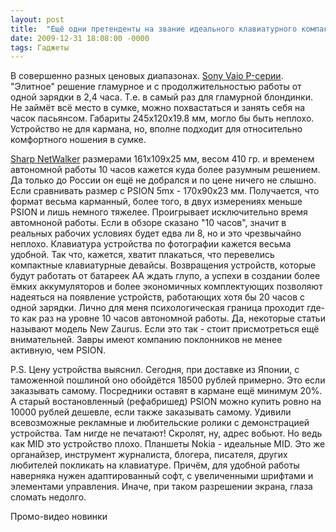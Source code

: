 ```yaml
---
layout: post
title:  "Ещё одни претенденты на звание идеального клавиатурного компактный КПК"
date: 2009-12-31 18:08:00 -0000
tags: Гаджеты
---
```


В совершенно разных ценовых диапазонах. <a href="http://market.yandex.ru/model.xml?hid=91013&modelid=4749668&show-uid=921111912622458391">Sony Vaio P-серии</a>. "Элитное" решение гламурное и с продолжительностью работы от одной зарядки в 2,4 часа. Т.е. в самый раз для гламурной блондинки. Не займёт всё место в сумке, можно похвастаться и занять себя на часок пасьянсом.  Габариты 245x120x19.8 мм, могло бы быть неплохо. Устройство не для кармана, но, вполне подходит для относительно комфортного ношения в сумке.

<a href="http://www.hwp.ru/news/Sharp_razrabotala_samiy_kompaktniy_netbuk_NetWalker/">Sharp NetWalker</a> размерами 161х109х25 мм, весом 410 гр. и временем автономной работы 10 часов кажется куда более разумным решением. Да только до России он ещё не добрался и по цене ничего не слышно. Если сравнивать размер с PSION 5mx - 170x90x23 мм. Получается, что формат весьма карманный, более того, в двух измерениях меньше PSION и лишь немного тяжелее. Проигрывает исключительно время автомноной работы. Если в обзоре сказано "10 часов", значит в реальных рабочих условиях будет едва ли 8, но и это чрезвычайно неплохо. Клавиатура устройства по фотографии кажется весьма удобной. Так что, кажется, хватит плакаться, что перевелись компактные клавиатурные девайсы. Возвращения устройств, которые будут работать от батареек АА ждать глупо, а успехи в создании более ёмких аккумуляторов и более экономичных комплектующих позволяют надеяться на появление устройств, работающих хотя бы 20 часов с одной зарядки. Лично для меня психологическая граница проходит где-то как раз на уровне 10 часов автономной работы.
Да, некоторые статьи называют модель New Zaurus. Если это так - стоит присмотреться ещё внимательней. Завры имеют компанию поклонников не менее активную, чем PSION.

P.S. Цену устройства выяснил. Сегодня, при доставке из Японии, с таможенной пошлиной оно обойдётся 18500 рублей примерно. Это если заказывать самому. Посредники оставят в кармане ещё минимум 20%. А старый востановленный (рефабришед) PSION можно купить ровно на 10000 рублей дешевле, если также заказывать самому.
Удивили всевозможные рекламные и любительские ролики с демонстрацией устройства. Там нигде не печатают! Скролят, ну, адрес вобьют. Но ведь как MID это устройство плохо. Планшеты Nokia - идеальные MID. Это же органайзер, инструмент журналиста, блогера, писателя, других любителей покликать на клавиатуре. Причём, для удобной работы наверняка нужен адаптированный софт, с увеличенными шрифтами и элементами управления. Иначе, при таком разрешении экрана, глаза сломать недолго.

Промо-видео новинки
<object width="425" height="349"><param name="movie" value="http://www.youtube.com/v/wapYiqdMlrw&border=1&color1=0x2b405b&color2=0x6b8ab6&hl=ru_RU&feature=player_embedded&fs=1"></param><param name="allowFullScreen" value="true"></param><param name="allowScriptAccess" value="always"></param><embed src="http://www.youtube.com/v/wapYiqdMlrw&border=1&color1=0x2b405b&color2=0x6b8ab6&hl=ru_RU&feature=player_embedded&fs=1" type="application/x-shockwave-flash" allowfullscreen="true" allowScriptAccess="always" width="425" height="349"></embed></object>